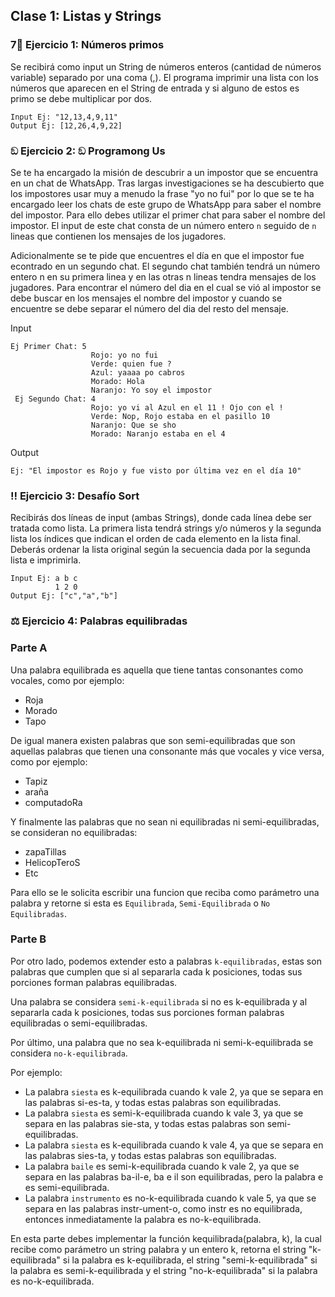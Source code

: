 ## Clase 1: Listas y Strings

### 7⃣ Ejercicio 1: Números primos

Se recibirá como input un String de números enteros (cantidad de números variable) separado por una coma (,). El programa imprimir una lista con los
números que aparecen en el String de entrada y si alguno de estos es primo se debe multiplicar por dos.

```
Input Ej: "12,13,4,9,11"
Output Ej: [12,26,4,9,22]
```

### ඞ Ejercicio 2: ඞ Programong Us 
Se te ha encargado la misión de descubrir a un impostor que se encuentra en un chat de WhatsApp. Tras largas investigaciones se ha descubierto que los impostores usar muy a menudo la frase "yo no fui" por lo que se te ha encargado leer los chats de este grupo de WhatsApp para saber el nombre del impostor. Para ello debes utilizar el primer chat para saber el nombre del impostor. El input de este chat consta de un número entero `n` seguido de `n` lineas que contienen los mensajes de los jugadores.

Adicionalmente se te pide que encuentres el día en que el impostor fue econtrado en un segundo chat.
El segundo chat también tendrá un número entero n en su primera linea y en las otras n lineas tendra mensajes de los jugadores. Para encontrar
el número del dia en el cual se vió al impostor se debe buscar en los mensajes el nombre del impostor y cuando se encuentre se debe separar el número del dia del resto del mensaje. 

Input
```
Ej Primer Chat: 5
                  Rojo: yo no fui
                  Verde: quien fue ?
                  Azul: yaaaa po cabros
                  Morado: Hola
                  Naranjo: Yo soy el impostor
 Ej Segundo Chat: 4
                  Rojo: yo vi al Azul en el 11 ! Ojo con el !
                  Verde: Nop, Rojo estaba en el pasillo 10
                  Naranjo: Que se sho
                  Morado: Naranjo estaba en el 4
```
Output
```
Ej: "El impostor es Rojo y fue visto por última vez en el día 10"
```

### ‼ Ejercicio 3: Desafío Sort

Recibirás dos líneas de input (ambas Strings), donde cada línea debe ser tratada como lista. La primera lista tendrá strings y/o números y la 
segunda lista los índices que indican el orden de cada elemento en la lista final. Deberás ordenar la lista original según la secuencia dada por la 
segunda lista e imprimirla.

```
Input Ej: a b c
          1 2 0
Output Ej: ["c","a","b"] 
```

### ⚖️ Ejercicio 4: Palabras equilibradas

### Parte A

Una palabra equilibrada es aquella que tiene tantas consonantes como vocales, como por ejemplo:
* Roja
* Morado
* Tapo

De igual manera existen palabras que son semi-equilibradas que son aquellas palabras que tienen una consonante más que vocales y vice versa, como por ejemplo:
* Tapiz
* araña
* computadoRa

Y finalmente las palabras que no sean ni equilibradas ni semi-equilibradas, se consideran no equilibradas:
* zapaTillas
* HelicopTeroS
* Etc


Para ello se le solicita escribir una funcion que reciba como parámetro una palabra y retorne si esta es `Equilibrada`, `Semi-Equilibrada` o `No Equilibradas`.

### Parte B

Por otro lado, podemos extender esto a palabras `k-equilibradas`, estas son palabras que cumplen que si al separarla cada k posiciones, todas sus porciones forman palabras equilibradas.

Una palabra se considera `semi-k-equilibrada` si no es k-equilibrada y al separarla cada k posiciones, todas sus porciones forman palabras equilibradas o semi-equilibradas.

Por último, una palabra que no sea k-equilibrada ni semi-k-equilibrada se considera `no-k-equilibrada`.

Por ejemplo:

* La palabra `siesta` es k-equilibrada cuando k vale 2, ya que se separa en las palabras si-es-ta, y todas estas palabras son equilibradas.
* La palabra `siesta` es semi-k-equilibrada cuando k vale 3, ya que se separa en las palabras sie-sta, y todas estas palabras son semi-equilibradas.
* La palabra `siesta` es k-equilibrada cuando k vale 4, ya que se separa en las palabras sies-ta, y todas estas palabras son equilibradas.
* La palabra `baile` es semi-k-equilibrada cuando k vale 2, ya que se separa en las palabras ba-il-e, ba e il son equilibradas, pero la palabra e es semi-equilibrada.
* La palabra `instrumento` es no-k-equilibrada cuando k vale 5, ya que se separa en las palabras instr-ument-o, como instr es no equilibrada, entonces inmediatamente la palabra es no-k-equilibrada.


En esta parte debes implementar la función kequilibrada(palabra, k), la cual recibe como parámetro un string palabra y un entero k, retorna el string "k-equilibrada" si la palabra es k-equilibrada, el string "semi-k-equilibrada" si la palabra es semi-k-equilibrada y el string "no-k-equilibrada" si la palabra es no-k-equilibrada.

